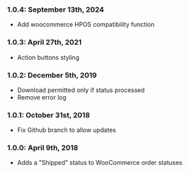 ### 1.0.4: September 13th, 2024
* Add woocommerce HPOS compatibility function

### 1.0.3: April 27th, 2021
* Action buttons styling

### 1.0.2: December 5th, 2019
* Download permitted only if status processed
* Remove error log

### 1.0.1: October 31st, 2018
* Fix Github branch to allow updates

### 1.0.0: April 9th, 2018
* Adds a "Shipped" status to WooCommerce order statuses